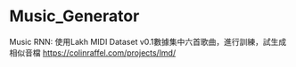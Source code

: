 # Music_Generator
Music RNN:
使用Lakh MIDI Dataset v0.1數據集中六首歌曲，進行訓練，試生成相似音檔
https://colinraffel.com/projects/lmd/
